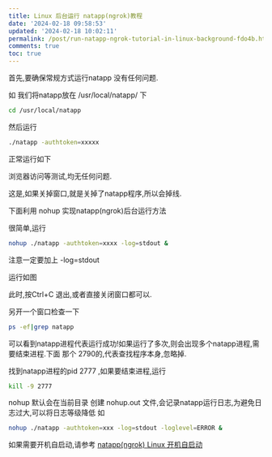 ```yaml
---
title: Linux 后台运行 natapp(ngrok)教程
date: '2024-02-18 09:58:53'
updated: '2024-02-18 10:02:11'
permalink: /post/run-natapp-ngrok-tutorial-in-linux-background-fdo4b.html
comments: true
toc: true
---
```


首先,要确保常规方式运行natapp 没有任何问题.

如 我们将natapp放在 /usr/local/natapp/ 下

```sh
cd /usr/local/natapp
```

然后运行

```sh
./natapp -authtoken=xxxxx
```

正常运行如下

浏览器访问等测试,均无任何问题.

这是,如果关掉窗口,就是关掉了natapp程序,所以会掉线.

下面利用 nohup 实现natapp(ngrok)后台运行方法

很简单,运行

```sh
nohup ./natapp -authtoken=xxxx -log=stdout &
```

注意一定要加上 -log=stdout

运行如图

此时,按Ctrl+C 退出,或者直接关闭窗口都可以.

另开一个窗口检查一下

```sh
ps -ef|grep natapp
```

可以看到natapp进程代表运行成功!如果运行了多次,则会出现多个natapp进程,需要结束进程.下面 那个 2790的,代表查找程序本身,忽略掉.

找到natapp进程的pid 2777 ,如果要结束进程,运行

```sh
kill -9 2777
```

nohup 默认会在当前目录 创建 nohup.out 文件,会记录natapp运行日志,为避免日志过大,可以将日志等级降低 如

```sh
nohup ./natapp -authtoken=xxx -log=stdout -loglevel=ERROR &
```

如果需要开机自启动,请参考 [natapp(ngrok) Linux 开机自启动](https://natapp.cn/article/supervisor)

‍
